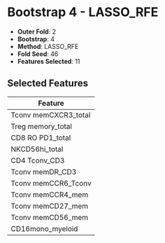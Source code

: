 # Bootstrap 4 - LASSO_RFE

- **Outer Fold**: 2
- **Bootstrap**: 4
- **Method**: LASSO_RFE
- **Fold Seed**: 46
- **Features Selected**: 11

## Selected Features

| Feature |
|---------|
| Tconv memCXCR3_total |
| Treg memory_total |
| CD8 RO PD1_total |
| NKCD56hi_total |
| CD4 Tconv_CD3 |
| Tconv memDR_CD3 |
| Tconv memCCR6_Tconv |
| Tconv memCCR4_mem |
| Tconv memCD27_mem |
| Tconv memCD56_mem |
| CD16mono_myeloid |
